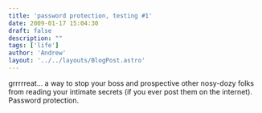 ```yaml
---
title: 'password protection, testing #1'
date: 2009-01-17 15:04:30
draft: false
description: ""
tags: ['life']
author: 'Andrew'
layout: '../../layouts/BlogPost.astro'
---
```


grrrrreat... a way to stop your boss and prospective other nosy-dozy folks from reading your intimate secrets (if you ever post them on the internet). Password protection.
